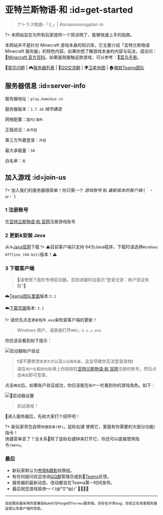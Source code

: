 [homepage]: https://kamikuz.cn/
[dynmap]: http://map.kamikuz.cn:8123
[qqgroup]: https://jq.qq.com/?_wv=1027&k=576OUne
[downloadpage]: https://wiki.kamikuz.cn/download.html
[teams]: https://teams.microsoft.com/l/channel/19%3aad996bf09baf4f9b830461f85539ecfc%40thread.skype/%25E4%25BA%259A%25E7%2589%25B9%25E5%2585%25B0%25E6%2596%25AF%25E7%2589%25A9%25E8%25AF%25AD%25C2%25B7%25E5%2592%258C?groupId=c15b399b-3daa-40f5-90fe-bcd4f8919cc2&tenantId=9507e1f2-06f8-485d-8f58-9b7859f6a87d
[mcwiki]: https://minecraft-zh.gamepedia.com/
[beginner-guide]: http://minecraft-zh.gamepedia.com/%E6%95%99%E7%A8%8B/%E8%8F%9C%E9%B8%9F%E6%89%8B%E5%86%8C
[skin]: https://mc.kamikuz.cn/
[java]: https://www.java.com/en/download/manual.jsp
[group-def]: /welcome/groups.md#def
[group-adv]: /welcome/groups.md#adv
[server-survival]: /welcome/servers.md#survival
[server-creative]: /welcome/servers.md#creative
[faq]: /welcome/faq.md
[servers]: /welcome/servers.md

# 亚特兰斯物语·和 :id=get-started

>アトラス物語‐「と」| Atorasumonogatari-to

?> 本网站旨在为所有玩家提供一个简洁明了、能够快速上手的指南。

本网站并不是针对 Minecraft 游戏本身的知识库，它主要介绍「亚特兰斯物语 Minecraft 服务器」的特色内容。如果你想了解游戏本身的内容与玩法，请访问：🔗[Minecraft 官方百科][mcwiki]。如果是刚接触这款游戏，可以参考：🍰[菜鸟手册][beginner-guide]。

📖[常见问题][faq] | 🎮[服务器列表][servers] | 🐧[QQ交流群][qqgroup] | 🌍[卫星地图][dynmap] | 🏠[微软Teams团队][teams]

## 服务器信息 :id=server-info

服务器地址：`play.kamikuz.cn`  

服务器版本：`1.7.10` *城市建造* 

网络配置：`国内|海外`

正版验证：`未开启`

第三方外置登录：`开启`

最大承载量：`50`

白名单：`无`

## 加入游戏 :id=join-us

?> 加入我们的服务器很简单！你只需一个 *游戏账号* 和 *最新版本的客户端* (｀・ω・´)

### 1 注册账号

在[亚特兰斯物语·和 官网][skin]注册游戏账号

### 2 更新&安装 Java

从☕️[Java官网][java]下载
!> ⚠️目前客户端只支持 64为Java程序。下载时请选择`Windows Offline (64-bit)`版本！⚠️


### 3 下载客户端

> 📌请使用下面的专用启动器。否则进服时会提示“登录无效：账户验证失败”📌

☁️[Teams团队里面](https://litestudio927.sharepoint.com/sites/LiteStudio/Shared%20Documents/%E4%BA%9A%E7%89%B9%E5%85%B0%E6%96%AF-%E9%93%81%E8%B7%AF/%E5%AE%A2%E6%88%B7%E7%AB%AF/%E4%BA%9A%E7%89%B9%E5%85%B0%E6%96%AF%E7%89%A9%E8%AF%AD%C2%B7%E5%92%8C%20Alpha3.1.zip)版本:`3.1`

☁️[下载页面][downloadpage]版本: `3.1`

!> 请优先点击`更新程序.exe`来检查客户端的更新！

> Windows 用户，请直接打开`HMCL-3.x.x.exe`  

你应该会看到如下提示：

![启动器账户验证](assets/images/launcher-login.png ':size=400')

> ❗️请不要修改`登录方式`以及`认证服务器`，这会导致你无法登录游戏❗️  
> 请在`用户名`和`密码`处填上你刚刚在[亚特兰斯物语·和 官网][skin]注册的账号，然后点击`确定`即可登录。

点击`确定`后，如果账户验证成功，你应该能在`账户`一栏看到你的游戏角色。如下：

![启动器设置](assets/images/launcher-settings.jpg ':size=400')  
> 启动游戏！

🙋进入服务器后，先和大家打个招呼吧！

?> 新玩家背包自带`快捷菜单(钟)`。<kbd>鼠标右键</kbd> 使用它，里面有你需要的大部分功能/指令！  
快捷菜单丢了？没关系🍻除了鼠标右键钟来打开它，你还可以直接使用指令`/menu`。

### 最后

- 新玩家默认为[参观&摄影][group-def]权限组。
- 有任何疑问欢迎咨询[QQ群][qqgroup]管理员或到🍵[Teams][teams]反馈。
- 服务器的最新动态、改动都会在Teama第一时间发布。
- 最后祝您游戏愉快～ヾ(◍°∇°◍)ﾉﾞ🎉🎊🎉🎊

----

<small>目前服务器采用的是兼容Bukkit与Forge的`Thermos`服务端，尚存在许多bug，目前正在改善服务器运营以及客户端的性能。</small>
